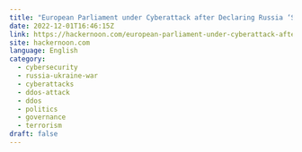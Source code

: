 ```yaml
---
title: "European Parliament under Cyberattack after Declaring Russia ‘State Sponsor of Terrorism’"
date: 2022-12-01T16:46:15Z
link: https://hackernoon.com/european-parliament-under-cyberattack-after-declaring-russia-state-sponsor-of-terrorism?source=rss&utm_medium=RSS&utm_source=news.12bit.vn
site: hackernoon.com
language: English
category:
  - cybersecurity
  - russia-ukraine-war
  - cyberattacks
  - ddos-attack
  - ddos
  - politics
  - governance
  - terrorism
draft: false
---
```

